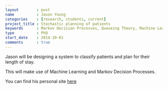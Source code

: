 ```yaml
---
layout        : post
name          : Jason Young
categories    : [research, students, current]
project_title : Stochastic planning of patients
keywords      : Markov Decision Processes, Queueing Theory, Machine Learning
type          : PhD
start_date    : 2014-10-01
comments      : true
---
```


Jason will be designing a system to classify patients and plan for their length of stay.

This will make use of Machine Learning and Markov Decision Processes.

You can find his personal site [here](http://jasyoung314.github.io/)
